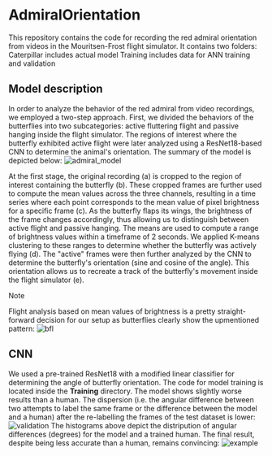 # AdmiralOrientation
This repository contains the code for recording the red admiral orientation from videos in the Mouritsen-Frost flight simulator. It contains two folders:
Caterpillar includes actual model
Training includes data for ANN training and validation
## Model description
In order to analyze the behavior of the red admiral from video recordings, we employed a two-step approach. First, we divided the behaviors of the butterflies into two subcategories: active fluttering flight and passive hanging inside the flight simulator. The regions of interest where the butterfly exhibited active flight were later analyzed using a ResNet18-based CNN to determine the animal's orientation. The summary of the model is depicted below:
![admiral_model](https://github.com/pythoctopus/AdmiralOrientation/assets/56726936/e747bb69-3890-4572-8a13-1d61ce6474bd)

At the first stage, the original recording (a) is cropped to the region of interest containing the butterfly (b). These cropped frames are further used to compute the mean values across the three channels, resulting in a time series where each point corresponds to the mean value of pixel brightness for a specific frame (c). As the butterfly flaps its wings, the brightness of the frame changes accordingly, thus allowing us to distinguish between active flight and passive hanging. The means are used to compute a range of brightness values within a timeframe of 2 seconds. We applied K-means clustering to these ranges to determine whether the butterfly was actively flying (d). The "active" frames were then further analyzed by the CNN to determine the butterfly's orientation (sine and cosine of the angle). This orientation allows us to recreate a track of the butterfly's movement inside the flight simulator (e).

>[!NOTE]
>Flight analysis based on mean values of brightness is a pretty straight-forward decision for our setup as butterflies clearly show the upmentioned pattern:
>![bfl](https://github.com/pythoctopus/AdmiralOrientation/assets/56726936/00c41998-cede-4524-b30e-912d5e8071d2)

## CNN
We used a pre-trained ResNet18 with a modified linear classifier for determining the angle of butterfly orientation. The code for model training is located inside the __Training__ directory.
The model shows slightly worse results than a human. The dispersion (i.e. the angular difference between two attempts to label the same frame or the difference between the model and a human) after the re-labelling the frames of the test dataset is lower:
![validation](https://github.com/pythoctopus/AdmiralOrientation/assets/56726936/1043b0d3-9633-4bc3-8bd1-788eb59d418d)
The histograms above depict the distripution of angular differences (degrees) for the model and a trained human. The final result, despite being less accurate than a human, remains convincing:
![example](https://github.com/pythoctopus/AdmiralOrientation/assets/56726936/7cd098a7-5048-461b-971a-b4265b4dbaa8)
